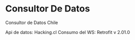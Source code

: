 # Consultor De Datos
Consultor de Datos Chile

Api de datos: Hacking.cl
Consumo del WS: Retrofit v 2.01.0
